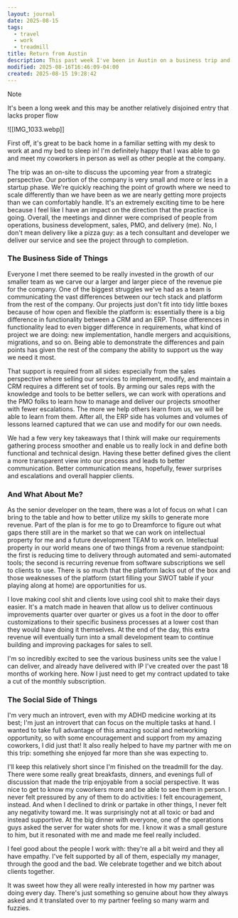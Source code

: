 ```yaml
---
layout: journal
date: 2025-08-15
tags:
  - travel
  - work
  - treadmill
title: Return from Austin
description: This past week I've been in Austin on a business trip and now I'm back.  Let's chat about it!
modified: 2025-08-16T16:46:09-04:00
created: 2025-08-15 19:28:42
---
```


>[!NOTE]
>
>It's been a long week and this may be another relatively disjoined entry that lacks proper flow

![[IMG_1033.webp]]

First off, it's great to be back home in a familiar setting with my desk to work at and my bed to sleep in!  I'm definitely happy that I was able to go and meet my coworkers in person as well as other people at the company.

The trip was an on-site to discuss the upcoming year from a strategic perspective.  Our portion of the company is very small and more or less in a startup phase.  We're quickly reaching the point of growth where we need to scale differently than we have been as we are nearly getting more projects than we can comfortably handle.  It's an extremely exciting time to be here because I feel like I have an impact on the direction that the practice is going.  Overall, the meetings and dinner were comprised of people from operations, business development, sales, PMO, and delivery (me).  No, I don't mean delivery like a pizza guy: as a tech consultant and developer we deliver our service and see the project through to completion.
### The Business Side of Things
Everyone I met there seemed to be really invested in the growth of our smaller team as we carve our a larger and larger piece of the revenue pie for the company.  One of the biggest struggles we've had as a team is communicating the vast differences between our tech stack and platform from the rest of the company.  Our projects just don't fit into tidy little boxes because of how open and flexible the platform is: essentially there is a big difference in functionality between a CRM and an ERP.  Those differences in functionality lead to even bigger difference in requirements, what kind of project we are doing: new implementation, handle mergers and acquisitions, migrations, and so on.  Being able to demonstrate the differences and pain points has given the rest of the company the ability to support us the way we need it most.

That support is required from all sides: especially from the sales perspective where selling our services to implement, modify, and maintain a CRM requires a different set of tools.  By arming our sales reps with the knowledge and tools to be better sellers, we can work with operations and the PMO folks to learn how to manage and deliver our projects smoother with fewer escalations.  The more we help others learn from us, we will be able to learn from them.  After all, the ERP side has volumes and volumes of lessons learned captured that we can use and modify for our own needs.

We had a few very key takeaways that I think will make our requirements gathering process smoother and enable us to really lock in and define both functional and technical design.  Having these better defined gives the client a more transparent view into our process and leads to better communication.  Better communication means, hopefully, fewer surprises and escalations and overall happier clients.
### And What About Me?
As the senior developer on the team, there was a lot of focus on what I can bring to the table and how to better utilize my skills to generate more revenue.  Part of the plan is for me to go to Dreamforce to figure out what gaps there still are in the market so that we can work on intellectual property for me and a future development TEAM to work on.  Intellectual property in our world means one of two things from a revenue standpoint: the first is reducing time to delivery through automated and semi-automated tools; the second is recurring revenue from software subscriptions we sell to clients to use.  There is so much that the platform lacks out of the box and those weaknesses of the platform (start filling your SWOT table if your playing along at home) are opportunities for us.

I love making cool shit and clients love using cool shit to make their days easier.  It's a match made in heaven that allow us to deliver continuous improvements quarter over quarter or gives us a foot in the door to offer customizations to their specific business processes at a lower cost than they would have doing it themselves.  At the end of the day, this extra revenue will eventually turn into a small development team to continue building and improving packages for sales to sell.

I'm so incredibly excited to see the various business units see the value I can deliver, and already have delivered with IP I've created over the past 18 months of working here.  Now I just need to get my contract updated to take a cut of the monthly subscription.
### The Social Side of Things 
I'm very much an introvert, even with my ADHD medicine working at its best; I'm just an introvert that can focus on the multiple tasks at hand.  I wanted to take full advantage of this amazing social and networking opportunity, so with some encouragement and support from my amazing coworkers, I did just that!  It also really helped to have my partner with me on this trip: something she enjoyed far more than she was expecting to.

I'll keep this relatively short since I'm finished on the treadmill for the day.  There were some really great breakfasts, dinners, and evenings full of discussion that made the trip enjoyable from a social perspective.  It was nice to get to know my coworkers more and be able to see them in person.  I never felt pressured by any of them to do activities: I felt encouragement, instead.  And when I declined to drink or partake in other things, I never felt any negativity toward me.  It was surprisingly not at all toxic or bad and instead supportive.  At the big dinner with everyone, one of the operations guys asked the server for water shots for me.  I know it was a small gesture to him, but it resonated with me and made me feel really included.

I feel good about the people I work with: they're all a bit weird and they all have empathy.  I've felt supported by all of them, especially my manager, through the good and the bad.  We celebrate together and we bitch about clients together.

It was sweet how they all were really interested in how my partner was doing every day.  There's just something so genuine about how they always asked and it translated over to my partner feeling so many warm and fuzzies.